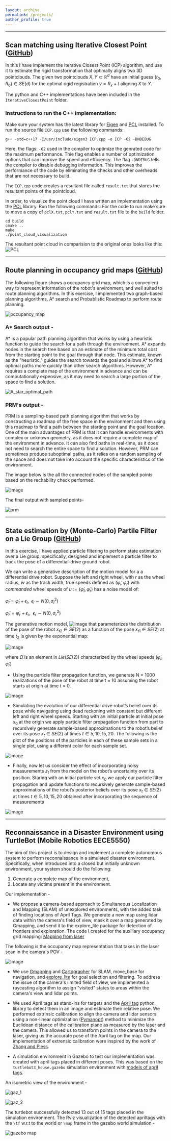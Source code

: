 ```yaml
---
layout: archive
permalink: /projects/
author_profile: true
---
```


- - - 
## Scan matching using Iterative Closest Point ([GitHub](https://github.com/aryaman-patel/MobileRobotics5550#scan-matching-using-iterative-closest-point))
In this I have implement the Iterative Closest Point (ICP) algorithm, and use it
to estimate the rigid transformation that optimally aligns two 3D pointclouds. The given
two pointclouds $X,Y \subset \mathbb{R}^{d}$ have an initial guess $(t_0,R_0) \in SE(d)$ for the optimal rigid registration $y = R_x + t$ aligning $X$ to $Y$. 

The python and C++ implementations have been included in the `IterativeClosestPoint` folder. 
### Instructions to run the C++ implementation: 
Make sure your system has the latest library for [Eigen](https://eigen.tuxfamily.org/index.php?title=Main_Page) and [PCL](https://pointclouds.org/) installed. 
To run the source file `ICP.cpp` use the following commands:
```
g++ -std=c++17 -I/usr/include/eigen3 ICP.cpp -o ICP -O2 -DNDEBUG
```
Here, the flags: `-O2` used in the compiler to optimize the genrated code for the maximum performance. Thie flag enables a number of optimization options that can improve the speed and efficiency. The flag `-DNDEBUG` tells the compiler to disable debugging information. This improves the performance of the code by eliminating the checks and other overheads that are not necessary to build. 
 
The `ICP.cpp` code creates a resultant file called `result.txt` that stores the resultant points of the pointcloud.

In order, to visualize the point cloud I have written an implementation using the [PCL](https://pointclouds.org/) library. Run the following commands:
For the code to run make sure to move a copy of `pclX.txt`, `pclY.txt` and `result.txt` file to the `build` folder.

```
cd build
cmake ..
make
./point_cloud_visualization
```
The resultant point cloud in comparision to the original ones looks like this:
![PCL](https://user-images.githubusercontent.com/117113574/210670258-9c4e113f-fc7f-473a-b349-026e137d9d5f.png)

- - -
## Route planning in occupancy grid maps ([GitHub](https://github.com/aryaman-patel/MobileRobotics5550#route-planning-in-occupancy-grid-maps--))
The following figure shows a occupancy grid map, which is a convenient way to represent information of the robot's environment, and well suited to route planning algorithms.
In this exercise, I implemented two graph-based planning algorithms, A* search and Probablistic Roadmap to perform route planning. 

![occupancy_map](https://user-images.githubusercontent.com/117113574/211173947-75cc7245-a583-4129-863b-bfa58e30bc05.png)

### A* Search output -
A* is a popular path planning algorithm that works by using a heuristic function to guide the search for a path through the environment. A* expands nodes in the search tree based on an estimate of the minimum total cost from the starting point to the goal through that node. This estimate, known as the "heuristic," guides the search towards the goal and allows A* to find optimal paths more quickly than other search algorithms. However, A* requires a complete map of the environment in advance and can be computationally expensive, as it may need to search a large portion of the space to find a solution.

![A_star_optimal_path](https://user-images.githubusercontent.com/117113574/211173995-61bcacfe-c8ec-4734-a17c-01812a350c1a.png)

### PRM's output - 
PRM is a sampling-based path planning algorithm that works by constructing a roadmap of the free space in the environment and then using this roadmap to find a path between the starting point and the goal location. One of the main advantages of PRM is that it can handle environments with complex or unknown geometry, as it does not require a complete map of the environment in advance. It can also find paths in real-time, as it does not need to search the entire space to find a solution. However, PRM can sometimes produce suboptimal paths, as it relies on a random sampling of the space and does not take into account the specific characteristics of the environment.

The image below is the all the connected nodes of the sampled points based on the rechability check performed. 

![image](https://user-images.githubusercontent.com/117113574/212106435-87770213-c436-4989-adad-f3ccabb72f9e.png)

The final output with sampled points-

![prm](https://user-images.githubusercontent.com/117113574/211174071-dc3a9822-6206-4694-b0da-1034e5425b76.png)

- - -
## State estimation by (Monte-Carlo) Partile Filter on a Lie Group ([GitHub](https://github.com/aryaman-patel/MobileRobotics5550#state-estimation-by-monte-carlo-partile-filter-on-a-lie-group--))
In this exercise, I have applied particle filtering to perform state estimation over a Lie group:
specifically, designed and implement a particle filter to track the pose of a differential-drive
ground robot.

We can write a generative description of the motion model for a a differential drive robot. Suppose the left and right wheel, with $r$ as the wheel radius, $w$ as the track width, true speeds defined as $(\tilde{\varphi}_l, \tilde{\varphi}_r)$ with $commanded$ wheel speeds of $u := (\dot{\varphi}_l,\dot{\varphi}_r)$ has a noise model of:

$\tilde{\varphi}_l = \dot{\varphi}_l + \epsilon_l,\ \ \epsilon_l \sim N(0,\sigma_l^2)$
 
$\tilde{\varphi}_r = \dot{\varphi}_r + \epsilon_r,\ \ \epsilon_r \sim N(0,\sigma_r^2)$


The generative motion model, ![image](https://user-images.githubusercontent.com/117113574/212082277-86245a4c-f810-4048-86cc-bdedf9d601d3.png) that parameterizes the distribution of the pose of the robot $x_{t2} \in SE(2)$ as a function of the pose $x_{t1} \in SE(2)$ at time $t_2$ is given by the exponential map:

![image](https://user-images.githubusercontent.com/117113574/212082132-62d9d2db-faad-4f73-b453-380a7792563d.png)

where $\dot{\Omega}$ is an element in $Lie(SE(2))$ characterized by the wheel speeds $(\dot{\varphi}_l,\dot{\varphi}_r)$

* Using the particle filter propagation function, we generate N = 1000 realizations of the pose of the robot at time t = 10 assuming the robot starts at origin at time t = 0. 

![image](https://user-images.githubusercontent.com/117113574/212083864-190035e8-7a40-4f4b-8259-e96384057684.png)

* Simulating the evolution of our differential drive robot’s belief over its pose while navigating using dead reckoning with constant but different left and right wheel speeds. Starting with an initial particle at initial pose $x_0$ at the origin we apply particle filter propagation function from part to recursively generate sample-based approximations to the robot’s belief over its pose $x_t \in SE(2)$ at times $t \in {5,10,15,20}$. The following is the plot of the positions of the particles in each of these sample sets in a single plot, using a different color for each sample set.

![image](https://user-images.githubusercontent.com/117113574/212085120-a4cd8d72-78e3-4cad-92bc-6d393d5fc215.png)

* Finally, now let us consider the effect of incorporating noisy measurements $z_t$ from the model on the robot’s uncertainty over its position.
Staring with an initial particle set $x_0$ we apply our particle filter propagation and update functions to recursively generate sample-based approximations of the robot’s posterior beliefs over its pose $x_t \in SE(2)$ at times $t \in {5,10,15,20}$ obtained after incorporating the sequence of measurements 

![image](https://user-images.githubusercontent.com/117113574/212113956-4fc36d6e-0429-4b3e-8d1c-e94827790d89.png)

- - -
## Reconnaissance in a Disaster Environment using TurtleBot (Mobile Robotics EECE5550)

The aim of this project is to design and implement a complete autonomous system to perform reconnaissance in a simulated disaster environment. Specifically, when introduced into a closed but initially unknown environment, your system should do the following:
1. Generate a complete map of the environment,
2. Locate any victims present in the environment.

Our implementation -

* We propose a camera-based approach to Simultaneous Localization and Mapping (SLAM) of unexplored environments, with the added task of finding locations of April Tags. We generate a new map using lidar data within the camera's field of view, mask it over a map generated by Gmapping, and send it to the explore_lite package for detection of frontiers and exploration. The code I created for the auxiliary occupancy grid mapping: [Mapping from laser](https://github.com/aryaman-patel/MappingFromLaserScan)

The following is the occupancy map representation that takes in the laser scan in the camera's POV -

![image](https://user-images.githubusercontent.com/117113574/212128906-77856245-a230-43ac-bd75-e33d3ffb8911.png)

* We use [Gmapping](http://wiki.ros.org/gmapping) and [Cartographer](https://google-cartographer-ros.readthedocs.io/en/latest/) for SLAM, move_base for navigation, and [explore_lite](http://wiki.ros.org/explore_lite) for goal selection and filtering. To address the issue of the camera's limited field of view, we implemented a raycasting algorithm to assign "visited" states to areas within the camera's view and lidar points.

* We used April tags as stand-ins for targets and the [April tag](https://pypi.org/project/apriltag/) python library to detect them in an image and estimate their relative pose. We performed extrinsic calibration to align the camera and lidar sensors using a non-linear optimization ([Pymanopt](https://pymanopt.org/)) method to minimize the Euclidean distance of the calibration plane as measured by the laser and the camera. This allowed us to transform points in the camera to the laser, giving us the accurate pose of the April tag on the map. Our implementation of extrensic calibration were inspired by the work of [Zhang and Pless](https://ieeexplore.ieee.org/abstract/document/1389752).

* A simulation environment in Gazebo to test our implementation was created with april tags placed in different poses. This was based on the `turtlebot3_house.gazebo` simulation environment with [models of april tags](https://github.com/koide3/gazebo_apriltag). 

An isometric view of the environment - 

![gaz_1](https://user-images.githubusercontent.com/117113574/212130101-f3038aa4-cf86-4ac6-b93c-701f862b9c25.jpg)

![gaz_2](https://user-images.githubusercontent.com/117113574/212130361-4a43167c-f185-4b3a-83d4-bae7422aa47f.jpg)

The turtlebot successfully detected 13 out of 15 tags placed in the simulation environment. The Rviz visualization of the detected apriltags with the `\tf` w.r.t to the world or `\map` frame in the gazebo world simulation - 

![gazebo map](https://user-images.githubusercontent.com/117113574/212136307-370daf7e-c85b-461d-a292-1a43560329e8.png)




